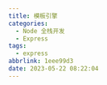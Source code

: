 ```yaml
---
title: 模板引擎
categories:
  - Node 全栈开发
  - Express
tags:
  - express
abbrlink: 1eee99d3
date: 2023-05-22 08:22:04
---
```


